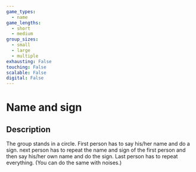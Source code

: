 ```yaml
---
game_types:
  - name
game_lengths:
  - short
  - medium
group_sizes:
  - small
  - large
  - multiple
exhausting: False
touching: False
scalable: False
digital: False
---
```

# Name and sign

## Description
The group stands in a circle. First person has to say his/her name and do a sign. next person has to repeat the name and sign of the first person and then say his/her own name and do the sign. Last person has to repeat everything. (You can do the same with noises.)
